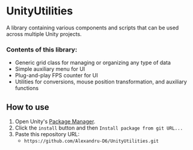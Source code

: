 # UnityUtilities

A library containing various components and scripts that can be used across multiple Unity projects.

### Contents of this library:
 - Generic grid class for managing or organizing any type of data
 - Simple auxiliary menu for UI
 - Plug-and-play FPS counter for UI
 - Utilities for conversions, mouse position transformation, and auxiliary functions

## How to use

 1. Open Unity's [Package Manager](https://docs.unity3d.com/Manual/upm-ui.html).
 2. Click the `install` button and then `Install package from git URL...`
 3. Paste this repository URL:
    * `https://github.com/Alexandru-D6/UnityUtilities.git`